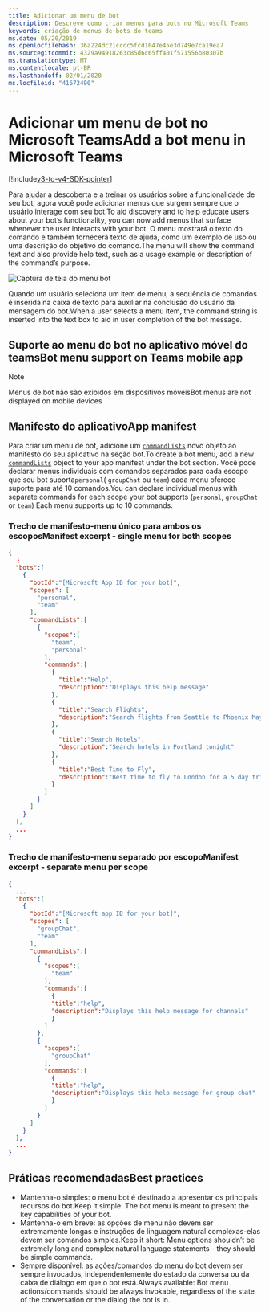 ```yaml
---
title: Adicionar um menu de bot
description: Descreve como criar menus para bots no Microsoft Teams
keywords: criação de menus de bots do teams
ms.date: 05/20/2019
ms.openlocfilehash: 36a224dc21cccc5fcd1047e45e3d749e7ca19ea7
ms.sourcegitcommit: 4329a94918263c85d6c65ff401f571556b80307b
ms.translationtype: MT
ms.contentlocale: pt-BR
ms.lasthandoff: 02/01/2020
ms.locfileid: "41672490"
---
```

# <a name="add-a-bot-menu-in-microsoft-teams"></a><span data-ttu-id="88d08-104">Adicionar um menu de bot no Microsoft Teams</span><span class="sxs-lookup"><span data-stu-id="88d08-104">Add a bot menu in Microsoft Teams</span></span>

[!include[v3-to-v4-SDK-pointer](~/includes/v3-to-v4-pointer-bots.md)]

<span data-ttu-id="88d08-105">Para ajudar a descoberta e a treinar os usuários sobre a funcionalidade de seu bot, agora você pode adicionar menus que surgem sempre que o usuário interage com seu bot.</span><span class="sxs-lookup"><span data-stu-id="88d08-105">To aid discovery and to help educate users about your bot’s functionality, you can now add menus that surface whenever the user interacts with your bot.</span></span> <span data-ttu-id="88d08-106">O menu mostrará o texto do comando e também fornecerá texto de ajuda, como um exemplo de uso ou uma descrição do objetivo do comando.</span><span class="sxs-lookup"><span data-stu-id="88d08-106">The menu will show the command text and also provide help text, such as a usage example or description of the command’s purpose.</span></span>

![Captura de tela do menu bot](~/assets/images/bots/bot-menus-bot-menu-sample.png)

<span data-ttu-id="88d08-108">Quando um usuário seleciona um item de menu, a sequência de comandos é inserida na caixa de texto para auxiliar na conclusão do usuário da mensagem do bot.</span><span class="sxs-lookup"><span data-stu-id="88d08-108">When a user selects a menu item, the command string is inserted into the text box to aid in user completion of the bot message.</span></span>

## <a name="bot-menu-support-on-teams-mobile-app"></a><span data-ttu-id="88d08-109">Suporte ao menu do bot no aplicativo móvel do teams</span><span class="sxs-lookup"><span data-stu-id="88d08-109">Bot menu support on Teams mobile app</span></span>
> [!NOTE] 
> <span data-ttu-id="88d08-110">Menus de bot não são exibidos em dispositivos móveis</span><span class="sxs-lookup"><span data-stu-id="88d08-110">Bot menus are not displayed on mobile devices</span></span>

## <a name="app-manifest"></a><span data-ttu-id="88d08-111">Manifesto do aplicativo</span><span class="sxs-lookup"><span data-stu-id="88d08-111">App manifest</span></span>

<span data-ttu-id="88d08-112">Para criar um menu de bot, adicione um [`commandLists`](~/resources/schema/manifest-schema.md#botscommandlists) novo objeto ao manifesto do seu aplicativo na seção bot.</span><span class="sxs-lookup"><span data-stu-id="88d08-112">To create a bot menu, add a new [`commandLists`](~/resources/schema/manifest-schema.md#botscommandlists) object to your app manifest under the bot section.</span></span> <span data-ttu-id="88d08-113">Você pode declarar menus individuais com comandos separados para cada escopo que seu bot suporta`personal`( `groupChat` ou `team`) cada menu oferece suporte para até 10 comandos.</span><span class="sxs-lookup"><span data-stu-id="88d08-113">You can declare individual menus with separate commands for each scope your bot supports (`personal`, `groupChat` or `team`) Each menu supports up to 10 commands.</span></span>

### <a name="manifest-excerpt---single-menu-for-both-scopes"></a><span data-ttu-id="88d08-114">Trecho de manifesto-menu único para ambos os escopos</span><span class="sxs-lookup"><span data-stu-id="88d08-114">Manifest excerpt - single menu for both scopes</span></span>

```json
{
  ⋮
  "bots":[
    {
      "botId":"[Microsoft App ID for your bot]",
      "scopes": [
        "personal",
        "team"
      ],
      "commandLists":[
        {
          "scopes":[
            "team",
            "personal"
          ],
          "commands":[
            {
              "title":"Help",
              "description":"Displays this help message"
            },
            {
              "title":"Search Flights",
              "description":"Search flights from Seattle to Phoenix May 2-5 departing after 3pm"
            },
            {
              "title":"Search Hotels",
              "description":"Search hotels in Portland tonight"
            },
            {
              "title":"Best Time to Fly",
              "description":"Best time to fly to London for a 5 day trip this summer"
            }
          ]
        }
      ]
    }
  ],
  ...
}
```

### <a name="manifest-excerpt---separate-menu-per-scope"></a><span data-ttu-id="88d08-115">Trecho de manifesto-menu separado por escopo</span><span class="sxs-lookup"><span data-stu-id="88d08-115">Manifest excerpt - separate menu per scope</span></span>

```json
{
  ...
  "bots":[
    {
      "botId":"[Microsoft app ID for your bot]",
      "scopes": [
        "groupChat",
        "team"
      ],
      "commandLists":[
        {
          "scopes":[
            "team"
          ],
          "commands":[
            {
            "title":"help",
            "description":"Displays this help message for channels"
            }
          ]
        },
        {
          "scopes":[
            "groupChat"
          ],
          "commands":[
            {
            "title":"help",
            "description":"Displays this help message for group chat"
            }
          ]
        }
      ]
    }
  ],
  ...
}
```

## <a name="best-practices"></a><span data-ttu-id="88d08-116">Práticas recomendadas</span><span class="sxs-lookup"><span data-stu-id="88d08-116">Best practices</span></span>

* <span data-ttu-id="88d08-117">Mantenha-o simples: o menu bot é destinado a apresentar os principais recursos do bot.</span><span class="sxs-lookup"><span data-stu-id="88d08-117">Keep it simple: The bot menu is meant to present the key capabilities of your bot.</span></span>
* <span data-ttu-id="88d08-118">Mantenha-o em breve: as opções de menu não devem ser extremamente longas e instruções de linguagem natural complexas-elas devem ser comandos simples.</span><span class="sxs-lookup"><span data-stu-id="88d08-118">Keep it short: Menu options shouldn’t be extremely long and complex natural language statements - they should be simple commands.</span></span>
* <span data-ttu-id="88d08-119">Sempre disponível: as ações/comandos do menu do bot devem ser sempre invocados, independentemente do estado da conversa ou da caixa de diálogo em que o bot está.</span><span class="sxs-lookup"><span data-stu-id="88d08-119">Always available: Bot menu actions/commands should be always invokable, regardless of the state of the conversation or the dialog the bot is in.</span></span>
